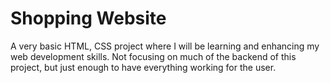 # Shopping Website
A very basic HTML, CSS project where I will be learning and enhancing my web development skills. Not focusing on much of the backend of this project, but just enough to have everything working for the user.
